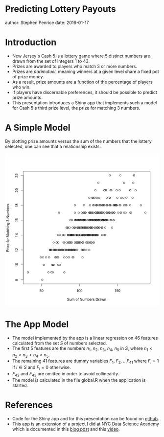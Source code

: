 Predicting Lottery Payouts
========================================================
author: Stephen Penrice
date: 2016-01-17

Introduction
========================================================

- New Jersey's Cash 5 is a lottery game where 5 distinct numbers are drawn
from the set of integers 1 to 43.
- Prizes are awarded to players who match 3 or more numbers.
- Prizes are *parimutuel*, meaning winners at a given level share a fixed pot of prize money.
- As a result, prize amounts are a function of the percentage of players who win.
- If players have discernable preferences, it should be possible to predict prize amounts.
- This presentation introduces a Shiny app that implements such a model for Cash 5's third prize level, the prize for matching 3 numbers.

A Simple Model
====================================================

By plotting prize amounts versus the sum of the numbers that the lottery selected, one can see that a relationship exists.

<img src="DPP_project-figure/unnamed-chunk-1-1.png" title="plot of chunk unnamed-chunk-1" alt="plot of chunk unnamed-chunk-1" width="600" height="500" />

The App Model
===================================

- The model implemented by the app is a linear regression on 46 features calculated from the set $S$ of numbers selected.
- The first 5 features are the numbers $n_1$, $n_2$, $n_3$, $n_4$, $n_5$ in $S$, where $n_1 \lt n_2 \lt n_3 \lt n_4 \lt n_5$.
- The remaining 41 features are dummy variables $F_1$, $F_2$, ...$F_{41}$ where $F_i = 1$ if $i \in S$ and $F_i = 0$ otherwise. 
- $F_{42}$ and $F_{43}$ are omitted in order to avoid collinearity.
- The model is calculated in the file global.R when the application is started.

References
========================================================

- Code for the Shiny app and for this presentation can be found on <a href = 'https://github.com/lotterdata/DPP_project'>github</a>.
- This app is an extension of a project I did at NYC Data Science Academy which is documented in this <a href = 'http://blog.nycdatascience.com/students-work/lucky-numbers-2/'>blog post</a> and 
this <a href = 'https://www.youtube.com/watch?v=vNZRSYWOJBE'>video</a>.
